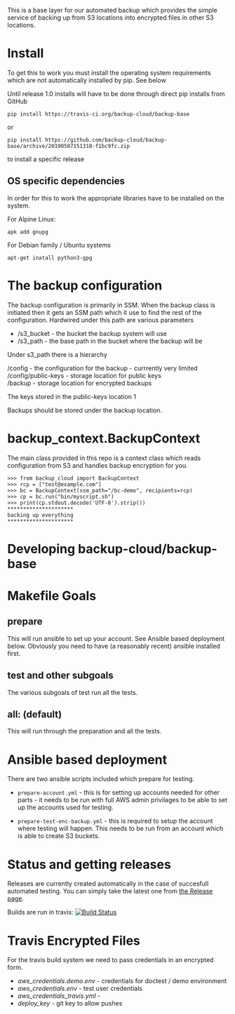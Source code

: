 This is a base layer for our automated backup which provides the
simple service of backing up from S3 locations into encrypted files in
other S3 locations.

Install
=======

To get this to work you must install the operating system requirements
which are not automatically installed by pip.  See below

Until release 1.0 installs will have to be done through direct pip
installs from GitHub

    pip install https://travis-ci.org/backup-cloud/backup-base

or

    pip install https://github.com/backup-cloud/backup-base/archive/20190507151318-f1bc9fc.zip

to install a specific release

OS specific dependencies
------------------------
In order for this to work the appropriate libraries have to be installed on the system.

For Alpine Linux:

    apk add gnupg

For Debian family / Ubuntu systems

    apt-get inatall python3-gpg


The backup configuration
============================

The backup configuration is primarily in SSM.  When the backup class
is initiated then it gets an SSM path which it use to find the rest of
the configuration.  Hardwired under this path are various parameters

- <base-path>/s3_bucket - the bucket the backup system will use
- <base-path>/s3_path - the base path in the bucket where the backup will be

Under s3_path there is a hierarchy

  /config - the configuration for the backup - currrently very limited  
  /config/public-keys - storage location for public keys  
  /backup - storage location for encrypted backups  

The keys stored in the public-keys location 1

Backups should be stored under the backup location.


backup_context.BackupContext
============================

The main class provided in this repo is a context class which reads
configuration from S3 and handles backup encryption for you.

    >>> from backup_cloud import BackupContext
    >>> rcp = ["test@example.com"] 
    >>> bc = BackupContext(ssm_path="/bc-demo", recipients=rcp)
    >>> cp = bc.run("bin/myscript.sh")
    >>> print(cp.stdout.decode('UTF-8').strip())
    *********************
    backing up everything
    *********************


Developing backup-cloud/backup-base
===================================





Makefile Goals
==============

prepare
-------

This will run ansible to set up your account.  See Ansible based
deployment below.  Obviously you need to have (a reasonably recent)
ansible installed first.

test and other subgoals
-----------------------

The various subgoals of test run all the tests.

all: (default)
--------------

This will run through the preparation and all the tests.

Ansible based deployment
========================

There are two ansible scripts included which prepare for testing.

- `prepare-account.yml` - this is for setting up accounts needed for
  other parts - it needs to be run with full AWS admin privilages to be
  able to set up the accounts used for testing.

- `prepare-test-enc-backup.yml` - this is required to setup the
  account where testing will happen.  This needs to be run from an
  account which is able to create S3 buckets.

Status and getting releases
===========================

Releases are currently created automatically in the case of succesfull
automated testing.  You can simply take the latest one from
[the Release page](https://github.com/backup-cloud/backup-base/releases).

Builds are run in travis:
[![Build Status](https://travis-ci.org/backup-cloud/backup-base.svg?branch=tested)](https://travis-ci.org/backup-cloud/backup-base)


Travis Encrypted Files
======================

For the travis build system we need to pass credentials in an encrypted form.

- *aws_credentials.demo.env* - credentials for doctest / demo environment
- *aws_credentials.env* - test user credentials
- *aws_credentials_travis.yml* - 
- *deploy_key* - git key to allow pushes
